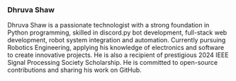 ### Dhruva Shaw

Dhruva Shaw is a passionate technologist with a strong foundation in Python programming, skilled in discord.py bot development, full-stack web development, robot system integration and automation. Currently pursuing Robotics Engineering, applying his knowledge of electronics and software to create innovative projects. He is also a recipient of prestigious 2024 IEEE Signal Processing Society Scholarship. He is committed to open-source contributions and sharing his work on GitHub.
